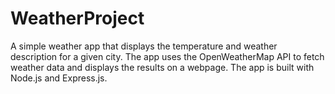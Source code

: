 # WeatherProject
A simple weather app that displays the temperature and weather description for a given city. The app uses the OpenWeatherMap API to fetch weather data and displays the results on a webpage. The app is built with Node.js and Express.js.

